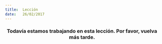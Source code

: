 ```yaml
---
title:  Lección
date:   26/02/2017
---
```


### <center>Todavía estamos trabajando en esta lección. Por favor, vuelva más tarde.</center>